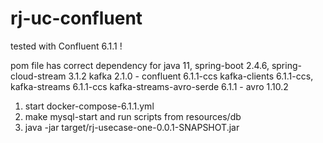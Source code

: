 
# rj-uc-confluent

tested with Confluent 6.1.1 !

pom file has correct dependency for 
  java 11, spring-boot 2.4.6, spring-cloud-stream 3.1.2
  kafka 2.1.0 - confluent 6.1.1-ccs
  kafka-clients 6.1.1-ccs, kafka-streams 6.1.1-ccs
  kafka-streams-avro-serde 6.1.1 - avro 1.10.2

1. start docker-compose-6.1.1.yml
2. make mysql-start and run scripts from resources/db
3. java -jar target/rj-usecase-one-0.0.1-SNAPSHOT.jar

